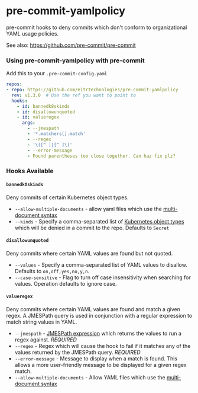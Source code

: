 # pre-commit-yamlpolicy
pre-commit hooks to deny commits which don't conform to organizational YAML
usage policies.

See also: <https://github.com/pre-commit/pre-commit>

### Using pre-commit-yamlpolicy with pre-commit

Add this to your `.pre-commit-config.yaml`

```yaml
repos:
- repo: https://github.com/eitrtechnologies/pre-commit-yamlpolicy
  rev: v1.3.0  # Use the ref you want to point to
  hooks:
    - id: bannedk8skinds
    - id: disallowunquoted
    - id: valueregex
      args:
        - --jmespath
        - '*.matchers[].match'
        - --regex
        - '\([^ ]|[^ ]\)'
        - --error-message
        - Found parentheses too close together. Can haz fix plz?
```

### Hooks Available

#### `bannedk8skinds`
Deny commits of certain Kubernetes object types.
  - `--allow-multiple-documents` - allow yaml files which use the
    [multi-document syntax](http://www.yaml.org/spec/1.2/spec.html#YAML)
  - `--kinds` - Specify a comma-separated list of
    [Kubernetes object types](https://git.k8s.io/community/contributors/devel/sig-architecture/api-conventions.md#types-kinds)
    which will be denied in a commit to the repo. Defaults to `Secret`

#### `disallowunquoted`
Deny commits where certain YAML values are found but not quoted.
  - `--values` - Specify a comma-separated list of YAML values to disallow.
    Defaults to `on,off,yes,no,y,n`.
  - `--case-sensitive` - Flag to turn off case insensitivity when searching for
    values. Operation defaults to ignore case.

#### `valueregex`
Deny commits where certain YAML values are found and match a given regex. A
JMESPath query is used in conjunction with a regular expression to match string
values in YAML.
  - `--jmespath` - [JMESPath expression](https://jmespath.org/) which returns
    the values to run a regex against. *REQUIRED*
  - `--regex` - Regex which will cause the hook to fail if it matches any of the
    values returned by the JMESPath query. *REQUIRED*
  - `--error-message` - Message to display when a match is found. This allows
    a more user-friendly message to be displayed for a given regex match.
  - `--allow-multiple-documents` - Allow YAML files which use the
    [multi-document syntax](http://www.yaml.org/spec/1.2/spec.html#YAML)
